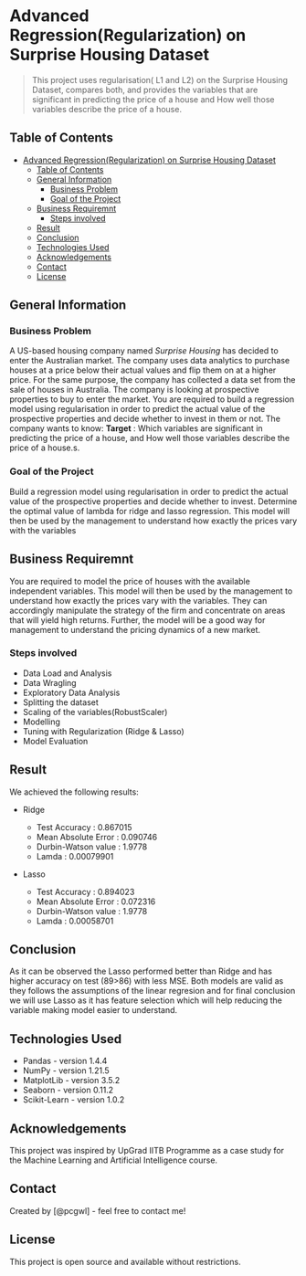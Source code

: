 # Advanced Regression(Regularization) on Surprise Housing Dataset

> This project uses regularisation( L1 and L2) on the Surprise Housing Dataset, compares both, and provides the variables that are significant in predicting the price of a house and How well those variables describe the price of a house.

## Table of Contents

- [Advanced Regression(Regularization) on Surprise Housing Dataset](#advanced-regressionregularization-on-surprise-housing-dataset)
  - [Table of Contents](#table-of-contents)
  - [General Information](#general-information)
    - [Business Problem](#business-problem)
    - [Goal of the Project](#goal-of-the-project)
  - [Business Requiremnt](#business-requiremnt)
    - [Steps involved](#steps-involved)
  - [Result](#result)
  - [Conclusion](#conclusion)
  - [Technologies Used](#technologies-used)
  - [Acknowledgements](#acknowledgements)
  - [Contact](#contact)
  - [License](#license)

<!-- You can include any other section that is pertinent to your problem -->

## General Information

### Business Problem

A US-based housing company named _Surprise Housing_ has decided to enter the Australian market. The company uses data analytics to purchase houses at a price below their actual values and flip them on at a higher price. For the same purpose, the company has collected a data set from the sale of houses in Australia.
The company is looking at prospective properties to buy to enter the market. You are
required to build a regression model using regularisation in order to
predict the actual value of the prospective properties and decide whether to invest in them or not.
The company wants to know:
**Target** : Which variables are significant in predicting the price of a house, and How well those variables describe the price of a house.s.

### Goal of the Project

Build a regression model using regularisation in order to predict the actual value of the prospective properties and decide whether to invest.
Determine the optimal value of lambda for ridge and lasso regression.
This model will then be used by the management to understand how exactly the prices vary with the variables

## Business Requiremnt

You are required to model the price of houses with the available independent variables. This model will then be used by the management to understand how exactly the prices vary with the variables. They can accordingly manipulate the strategy of the firm and concentrate on areas that will yield high returns. Further, the model will be a good way for management to understand the pricing dynamics of a new market.

### Steps involved

- Data Load and Analysis
- Data Wragling
- Exploratory Data Analysis
- Splitting the dataset
- Scaling of the variables(RobustScaler)
- Modelling
- Tuning with Regularization (Ridge & Lasso)
- Model Evaluation

## Result

We achieved the following results:

- Ridge

  - Test Accuracy : 0.867015
  - Mean Absolute Error : 0.090746
  - Durbin-Watson value : 1.9778
  - Lamda : 0.00079901

- Lasso
  - Test Accuracy : 0.894023
  - Mean Absolute Error : 0.072316
  - Durbin-Watson value : 1.9778
  - Lamda : 0.00058701

## Conclusion

As it can be observed the Lasso performed better than Ridge and has higher accuracy on test (89>86) with less MSE.
Both models are valid as they follows the assumptions of the linear regresion and for final conclusion we will use Lasso as it has feature selection which will help reducing the variable making model easier to understand.

## Technologies Used

- Pandas - version 1.4.4
- NumPy - version 1.21.5
- MatplotLib - version 3.5.2
- Seaborn - version 0.11.2
- Scikit-Learn - version 1.0.2

<!-- As the libraries versions keep on changing, it is recommended to mention the version of library used in this project -->

## Acknowledgements

This project was inspired by UpGrad IITB Programme as a case study for the Machine Learning and Artificial Intelligence course.

## Contact

Created by [@pcgwl] - feel free to contact me!

<!-- Optional -->

## License

This project is open source and available without restrictions.

<!-- You don't have to include all sections - just the one's relevant to your project -->
